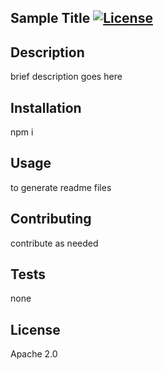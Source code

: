 
  ## Sample Title [![License](https://img.shields.io/badge/License-Apache%202.0-blue.svg)](https://opensource.org/licenses/Apache-2.0)
   
  ## Description 
  brief description goes here 
 
  ## Installation
  npm i 
 
  ## Usage
  to generate readme files

  ## Contributing
  contribute as needed

  ## Tests
  none
  
  ## License
  Apache 2.0
